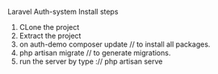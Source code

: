 Laravel Auth-system Install steps
1. CLone the project
2. Extract the project
3. on auth-demo 
    composer update // to install all packages.
4. php artisan migrate // to generate migrations.
5. run the server by type :// php artisan serve